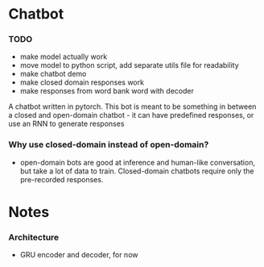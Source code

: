 # Chatbot



### TODO
- make model actually work
- move model to python script, add separate utils file for readability
- make chatbot demo
- make closed domain responses work
- make responses from word bank word with decoder

A chatbot written in pytorch. This bot is meant to be something in between a closed and open-domain chatbot - it can have predefined responses, or use an RNN to generate responses 

### Why use closed-domain instead of open-domain?
- open-domain bots are good at inference and human-like conversation, but take a lot of data to train. Closed-domain chatbots require only the pre-recorded responses.

# Notes

### Architecture
- GRU encoder and decoder, for now

